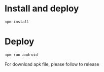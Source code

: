Install and deploy
===
```bash
npm install
```

Deploy
====
```bash
npm run android
```

For download apk file, please follow to release
